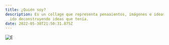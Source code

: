```yaml
---
title: ¿Quién soy?
description: Es un collage que representa penaaientos, imágenes e ideas que han
  ido deconstruyendo ideas que tenía.
date: 2022-05-30T21:50:31.875Z
---
```



![E](/assets/images/png_20220530_161924_0000.png)
